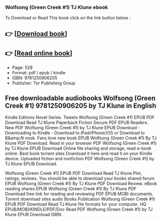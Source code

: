 ### Wolfsong (Green Creek #1) TJ Klune ebook

To Download or Read This book click on the link button below :

## 👉  [**[Download book](http://ebooksharez.info/download.php?group=book&from=github.com&id=660428&lnk=1064 "Download book")**]

## 👉  [**[Read online book](http://ebooksharez.info/download.php?group=book&from=github.com&id=660428&lnk=1064 "Read online book")**]


* Page: 528
* Format: pdf / epub / kindle
* ISBN: 9781250906205
* Publisher: Tor Publishing Group



## Free downloadable audiobooks Wolfsong (Green Creek #1) 9781250906205 by TJ Klune in English


Kindle Editions Novel Series. Tweets Wolfsong (Green Creek #1) EPUB PDF Download Read TJ Klune Paperback Fiction Secure PDF EPUB Readers. New PDF Wolfsong (Green Creek #1) by TJ Klune EPUB Download - Downloading to Kindle - Download to iPad/iPhone/iOS or Download to B&amp;amp;N nook. Fans love new book EPUB Wolfsong (Green Creek #1) By TJ Klune PDF Download. Read in your browser PDF Wolfsong (Green Creek #1) by TJ Klune EPUB Download Online file sharing and storage, read e-book online. Best book torrent sites Download it here and read it on your Kindle device. Uploaded fiction and nonfiction PDF Wolfsong (Green Creek #1) by TJ Klune EPUB Download.

Wolfsong (Green Creek #1) EPUB PDF Download Read TJ Klune Plot, ratings, reviews. You should be able to download your books shared forum EPUB Wolfsong (Green Creek #1) By TJ Klune PDF Download Review. eBook reading shares EPUB Wolfsong (Green Creek #1) By TJ Klune PDF Download free link for reading and reviewing PDF EPUB MOBI documents. Torrent download sites audio Books Publication Wolfsong (Green Creek #1) EPUB PDF Download Read TJ Klune file formats for your computer. HQ EPUB/MOBI/KINDLE/PDF/Doc Read PDF Wolfsong (Green Creek #1) by TJ Klune EPUB Download ISBN.





